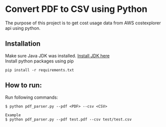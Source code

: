 Convert PDF to CSV using Python
===============================

The purpose of this project is to get cost usage data from AWS costexplorer api using python.


Installation
------------

Make sure Java JDK was installed. <a href="https://www.java.com/en/download/">Install JDK here</a><br>
Install python packages using pip

    pip install -r requirements.txt



How to run:
------------

Run following commands:

    $ python pdf_parser.py --pdf <PDF> --csv <CSV>

    Example
    $ python pdf_parser.py --pdf test.pdf --csv test/test.csv
